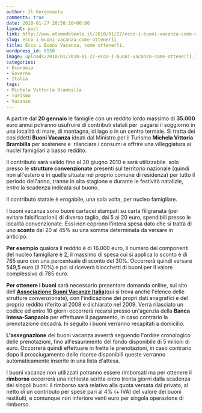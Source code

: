 ```yaml
---
author: Il Gorgonauta
comments: true
date: 2010-01-27 20:58:18+00:00
layout: post
link: http://www.atomodelmale.it/2010/01/27/ecco-i-buoni-vacanza-come-ottenerli/
slug: ecco-i-buoni-vacanza-come-ottenerli
title: Ecco i Buoni Vacanza, come ottenerli.
wordpress_id: 6550
image: uploads/2010/01/2010-01-27-ecco-i-buoni-vacanza-come-ottenerli.jpg
categories:
- Economia
- Governo
- Italia
tags:
- Michela Vittoria Brambilla
- Turismo
- Vacanze
---
```


A partire dal **20 gennaio** le famiglie con un reddito lordo massimo di **35.000** euro annui potranno usufruire di contributi statali per  pagarsi il soggiorno in una località di mare, di montagna, di lago o in un centro termale. Si tratta dei cosiddetti **Buoni Vacanza** ideati dal Ministro per il Turismo **Michela Vittoria Brambilla** per sostenere e  rilanciare i consumi e offrire una villeggiatura ai nuclei famigliari a basso reddito.

Il contributo sarà valido fino al 30 giugno 2010 e sarà utilizzabile  solo presso le **strutture convenzionate** presenti sul territorio nazionale (quindi non all'estero e in quelle situate nel proprio comune di residenza) per tutto il periodo dell'anno, tranne in alta stagione e durante le festività natalizie, entro la scadenza indicata sul buono.

Il contributo statale è erogabile, una sola volta, per nucleo  famigliare.

I buoni vacanza sono buoni cartacei stampati su carta filigranata (per evitare falsificazioni) di diverso taglio, dai 5 ai 20 euro, spendibili presso le località convenzionate. Essi non coprono l'intera spesa dato che si tratta di uno **sconto** dal 20 al 45% su una somma determinata da versare in anticipo.

**Per esempio** qualora il reddito è di 16.000 euro, il numero dei componenti del nucleo famigliare è 2, il massimo di spesa cui si applica lo sconto è di 785 euro con una percentuale di sconto del 30%. Occorrerà quindi versare 549,5 euro (il 70%) e poi si riceverà blocchetti di buoni per il valore complessivo di 785  euro.

**Per ottenere i buoni** sarà necessario presentare domanda online, sul sito dell'[**Associazione Buoni Vacanze Italia**](http://www.buonivacanze.it/Objects/Home.asp)(qui si trova anche l'elenco delle strutture convenzionate), con l'indicazione dei propri dati anagrafici e del proprio reddito riferito al 2008 e dichiarato nel 2009. Verrà rilasciato un codice ed entro 10 giorni occorrerà recarsi presso un'agenzia della **Banca Intesa-Sanpaolo** per effettuare il pagamento, in caso contrario la prenotazione decadrà. In seguito i buoni verranno recapitati a domicilio.

**L'assegnazione** dei buoni vacanza avverrà seguendo l'ordine cronologico delle prenotazioni, fino all'esaurimento del fondo disponibile di 5 milioni di euro. Occorrerà quindi effettuare in fretta le prenotazioni, in caso contrario dopo il prosciugamento delle risorse disponibili queste verranno automaticamente inserite in una lista d'attesa.

I buoni vacanze non utilizzati potranno essere rimborsati ma per ottenere il **rimborso** occorrerà una richiesta scritta entro trenta giorni dalla scadenza dei singoli buoni: il rimborso sarà relativo alla quota versata dal privato, al netto di un contributo per spese pari al 4% (+ IVA) del valore dei buoni restituiti, e comunque non inferiore venti euro per singola operazione di rimborso.
